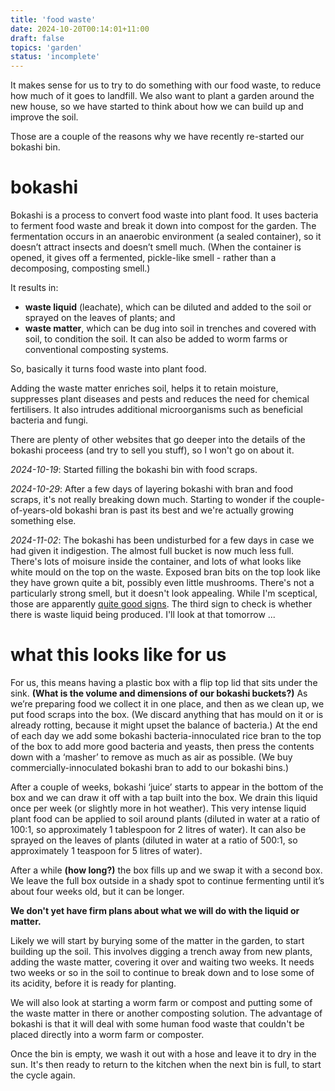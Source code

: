```yaml
---
title: 'food waste'
date: 2024-10-20T00:14:01+11:00
draft: false
topics: 'garden'
status: 'incomplete'
---
```


It makes sense for us to try to do something with our food waste, to reduce how much of it goes to landfill. We also want to plant a garden around the new house, so we have started to think about how we can build up and improve the soil.

Those are a couple of the reasons why we have recently re-started our bokashi bin.

<!--more-->

# bokashi

Bokashi is a process to convert food waste into plant food. It uses bacteria to ferment food waste and break it down into compost for the garden. The fermentation occurs in an anaerobic environment (a sealed container), so it doesn’t attract insects and doesn’t smell much. (When the container is opened, it gives off a fermented, pickle-like smell - rather than a decomposing, composting smell.) 

It results in:
- __waste liquid__ (leachate), which can be diluted and added to the soil or sprayed on the leaves of plants; and
- __waste matter__, which can be dug into soil in trenches and covered with soil, to condition the soil. It can also be added to worm farms or conventional composting systems.

So, basically it turns food waste into plant food.

Adding the waste matter enriches soil, helps it to retain moisture, suppresses plant diseases and pests and reduces the need for chemical fertilisers. It also intrudes additional microorganisms such as beneficial bacteria and fungi.

There are plenty of other websites that go deeper into the details of the bokashi proceess (and try to sell you stuff), so I won't go on about it.

_2024-10-19_: Started filling the bokashi bin with food scraps.

_2024-10-29_: After a few days of layering bokashi with bran and food scraps, it's not really breaking down much. Starting to wonder if the couple-of-years-old bokashi bran is past its best and we're actually growing something else.

_2024-11-02_: The bokashi has been undisturbed for a few days in case we had given it indigestion. The almost full bucket is now much less full. There's lots of moisure inside the container, and lots of what looks like white mould on the top on the waste. Exposed bran bits on the top look like they have grown quite a bit, possibly even little mushrooms. There's not a particularly strong smell, but it doesn't look appealing. While I'm sceptical, those are apparently [quite good signs](https://bokashiliving.com/successful-bokashi-bin-look-like). The third sign to check is whether there is waste liquid being produced. I'll look at that tomorrow ...

# what this looks like for us

For us, this means having a plastic box with a flip top lid that sits under the sink. **(What is the volume and dimensions of our bokashi buckets?)** As we’re preparing food we collect it in one place, and then as we clean up, we put food scraps into the box. (We discard anything that has mould on it or is already rotting, because it might upset the balance of bacteria.) At the end of each day we add some bokashi bacteria-innoculated rice bran to the top of the box to add more good bacteria and yeasts, then press the contents down with a ‘masher’ to remove as much as air as possible. (We buy commercially-innoculated bokashi bran to add to our bokashi bins.)

After a couple of weeks, bokashi ‘juice’ starts to appear in the bottom of the box and we can draw it off with a tap built into the box. We drain this liquid once per week (or slightly more in hot weather). This very intense liquid plant food can be applied to soil around plants (diluted in water at a ratio of 100:1, so approximately 1 tablespoon for 2 litres of water). It can also be sprayed on the leaves of plants (diluted in water at a ratio of 500:1, so approximately 1 teaspoon for 5 litres of water).

After a while **(how long?)** the box fills up and we swap it with a second box. We leave the full box outside in a shady spot to continue fermenting until it’s about four weeks old, but it can be longer.

**We don't yet have firm plans about what we will do with the liquid or matter.** 

Likely we will start by burying some of the matter in the garden, to start building up the soil. This involves digging a trench away from new plants, adding the waste matter, covering it over and waiting two weeks. It needs two weeks or so in the soil to continue to break down and to lose some of its acidity, before it is ready for planting.

We will also look at starting a worm farm or compost and putting some of the waste matter in there or another composting solution. The advantage of bokashi is that it will deal with some human food waste that couldn't be placed directly into a worm farm or composter.

Once the bin is empty, we wash it out with a hose and leave it to dry in the sun. It's then ready to return to the kitchen when the next bin is full, to start the cycle again.